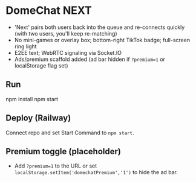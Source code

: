
# DomeChat NEXT
- 'Next' pairs both users back into the queue and re-connects quickly (with two users, you'll keep re-matching)
- No mini-games or overlay box; bottom-right TikTok badge; full-screen ring light
- E2EE text; WebRTC signaling via Socket.IO
- Ads/premium scaffold added (ad bar hidden if `?premium=1` or localStorage flag set)

## Run
npm install
npm start

## Deploy (Railway)
Connect repo and set Start Command to `npm start`.

## Premium toggle (placeholder)
- Add `?premium=1` to the URL or set `localStorage.setItem('domechatPremium','1')` to hide the ad bar.

